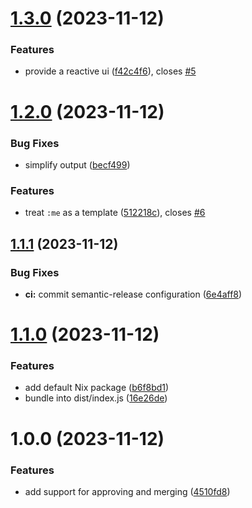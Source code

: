 # [1.3.0](https://github.com/EricCrosson/batch-edit-prs/compare/v1.2.0...v1.3.0) (2023-11-12)


### Features

* provide a reactive ui ([f42c4f6](https://github.com/EricCrosson/batch-edit-prs/commit/f42c4f6d7678d8f6b73d94123c3ec849ae625065)), closes [#5](https://github.com/EricCrosson/batch-edit-prs/issues/5)

# [1.2.0](https://github.com/EricCrosson/batch-edit-prs/compare/v1.1.1...v1.2.0) (2023-11-12)


### Bug Fixes

* simplify output ([becf499](https://github.com/EricCrosson/batch-edit-prs/commit/becf499f0c8ab822ac02a7d565f31b76c9f4c7f4))


### Features

* treat `:me` as a template ([512218c](https://github.com/EricCrosson/batch-edit-prs/commit/512218c22b738e545a8833e0fa8aa12b3bb109ce)), closes [#6](https://github.com/EricCrosson/batch-edit-prs/issues/6)

## [1.1.1](https://github.com/EricCrosson/batch-edit-prs/compare/v1.1.0...v1.1.1) (2023-11-12)


### Bug Fixes

* **ci:** commit semantic-release configuration ([6e4aff8](https://github.com/EricCrosson/batch-edit-prs/commit/6e4aff88f37695c25a65bf750f2703c889210a95))

# [1.1.0](https://github.com/EricCrosson/batch-edit-prs/compare/v1.0.0...v1.1.0) (2023-11-12)


### Features

* add default Nix package ([b6f8bd1](https://github.com/EricCrosson/batch-edit-prs/commit/b6f8bd1b3dafbf0ce632b043cdaa5c00976ae600))
* bundle into dist/index.js ([16e26de](https://github.com/EricCrosson/batch-edit-prs/commit/16e26de1f131fc35215c9793403fe3fc6dce9380))

# 1.0.0 (2023-11-12)


### Features

* add support for approving and merging ([4510fd8](https://github.com/EricCrosson/batch-edit-prs/commit/4510fd8d48b49d34334c32768ab47616b65e1eed))
